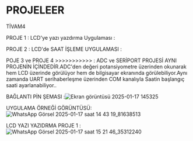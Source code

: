 # PROJELEER
 TİVAM4

 
PROJE 1 : LCD'ye yazı yazdırma Uygulaması :

PROJE 2 : LCD'de SAAT İŞLEME UYGULAMASI :


POJE 3 ve PROJE 4 >>>>>>>>>>>           :
ADC ve SERİPORT PROJESİ AYNI PROJENİN İÇİNDEDİR.ADC'den  değeri potansiyometre üzerinden  okunarak hem LCD üzerinde görülüyor hem de bilgisayar ekranında görülebiliyor.Aynı zamanda UART serihaberleşme üzerinden COM kanalıyla Saatin başlangıç saati ayarlanabiliyor.. 
 
BAĞLANTI PİN ŞEMASI  :![Ekran görüntüsü 2025-01-17 145325](https://github.com/user-attachments/assets/c7df1290-4510-48dd-9e66-f2e020ab8062)

UYGULAMA ÖRNEĞİ GÖRÜNTÜSÜ:![WhatsApp Görsel 2025-01-17 saat 14 43 19_81638513](https://github.com/user-attachments/assets/72fa5e54-718b-416b-9dfc-e2bd3fc72225)

LCD YAZI YAZIDRMA  PROJE 1 :  ![WhatsApp Görsel 2025-01-17 saat 15 21 46_35312240](https://github.com/user-attachments/assets/2131f873-a6e0-4373-982e-427582df9252)

